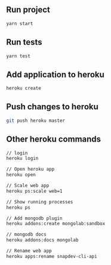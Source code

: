 ## Run project

```bash
yarn start
```

## Run tests

```bash
yarn test
```

## Add application to heroku

```bash
heroku create
```

## Push changes to heroku

```bash
git push heroku master
```

## Other heroku commands

```bash
// login
heroku login

// Open heroku app
heroku open

// Scale web app
heroku ps:scale web=1

// Show running processes
heroku ps

// Add mongodb plugin
heroku addons:create mongolab:sandbox

// mongodb docs
heroku addons:docs mongolab

// Rename web app
heroku apps:rename snapdev-cli-api
```

